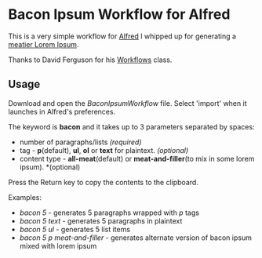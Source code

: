 Bacon Ipsum Workflow for Alfred
==================

This is a very simple workflow for [Alfred](http://alfredapp.com) I whipped up for generating a [meatier Lorem Ipsum](http://baconipsum.com/ "Bacon Ipsum").

Thanks to David Ferguson for his [Workflows](https://github.com/jdfwarrior/Workflows) class.

Usage
-----

Download and open the *BaconIpsumWorkflow* file. Select 'import' when it launches in Alfred's preferences.

The keyword is **bacon** and it takes up to 3 parameters separated by spaces:

* number of paragraphs/lists *(required)*
* tag - **p**(default), **ul**, **ol** or **text** for plaintext. *(optional)*
* content type - **all-meat**(default) or **meat-and-filler**(to mix in some lorem ipsum). *(optional)

Press the Return key to copy the contents to the clipboard.

Examples:

- *bacon 5* - generates 5 paragraphs wrapped with *p* tags
- *bacon 5 text* - generates 5 paragraphs in plaintext
- *bacon 5 ul* - generates 5 list items
- *bacon 5 p meat-and-filler* - generates alternate version of bacon ipsum mixed with lorem ipsum




